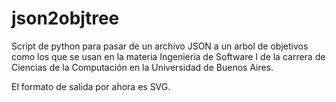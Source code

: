 json2objtree
============

Script de python para pasar de un archivo JSON a un arbol de objetivos como los que se usan en la materia 
Ingeniería de Software I de la carrera de Ciencias de la Computación en la Universidad de Buenos Aires. 

El formato de salida por ahora es SVG.